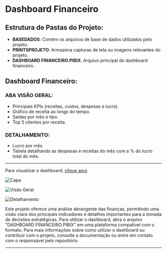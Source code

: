 # Dashboard Financeiro

## Estrutura de Pastas do Projeto:

- **BASEDADOS**: Contém os arquivos de base de dados utilizados pelo projeto.
- **PRINTSPROJETO**: Armazena capturas de tela ou imagens relevantes do projeto.
- **DASHBOARD FINANCEIRO.PIBIX**: Arquivo principal do dashboard financeiro.

## Dashboard Financeiro:

### ABA VISÃO GERAL:
- Principais KPIs (receitas, custos, despesas e lucro).
- Gráfico de receita ao longo do tempo.
- Saídas por mês e tipo.
- Top 5 clientes por receita.

### DETALHAMENTO:
- Lucro por mês.
- Tabela detalhando as despesas e receitas do mês com a % do lucro total do mês.

---
Para visualizar o dashboard, [clique aqui](https://app.powerbi.com/view?r=eyJrIjoiMDVmNmI3ZjEtNzhlMi00MzgyLWIzZjMtYmQ0NDAxY2M4MjFlIiwidCI6IjhkODdkMGZhLWE4NDktNGNkYi1iZTIxLTk1YzY3ZjU3ZGZmYyJ9). 

![Capa](https://vinicius.startz.space/wp-content/uploads/2024/04/capa-compressed.png)

![Visão Geral](https://vinicius.startz.space/wp-content/uploads/2024/04/11111.png)

![Detalhamento](https://vinicius.startz.space/wp-content/uploads/2024/04/222222.png)


Este projeto oferece uma análise abrangente das finanças, permitindo uma visão clara dos principais indicadores e detalhes importantes para a tomada de decisões estratégicas. Para utilizar o dashboard, abra o arquivo "DASHBOARD FINANCEIRO.PIBIX" em uma plataforma compatível com o formato. Para mais informações sobre como utilizar o dashboard ou contribuir com o projeto, consulte a documentação ou entre em contato com o responsável pelo repositório.

---
